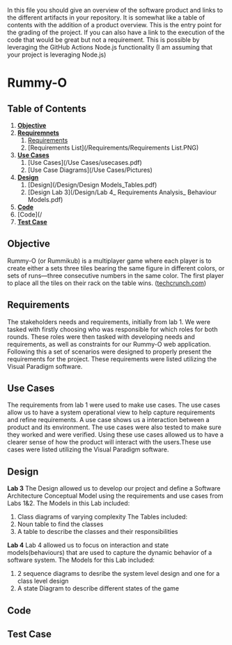 In this file you should give an overview of the software product and links to the different artifacts in your repository.
It is somewhat like a table of contents with the addition of a product overview.
This is the entry point for the grading of the project. 
If you can also have a link to the execution of the code that would be great but not a requirement.
This is possible by leveraging the GitHub Actions Node.js functionality (I am assuming that your project is leveraging Node.js)

  
# Rummy-O


## Table of Contents
1. [**Objective**](#objective)
2. [**Requiremnets**](#requirements)
    1. [Requirements](/Requirements/README.md)
    2. [Requirements List](/Requirements/Requirements List.PNG)
3. [**Use Cases**](#use-cases)
    1. [Use Cases](/Use Cases/usecases.pdf)
    2. [Use Case Diagrams](/Use Cases/Pictures)
4. [**Design**](#design)
    1. [Design](/Design/Design Models_Tables.pdf)
    2. [Design Lab 3](/Design/Lab 4_ Requirements Analysis_ Behaviour Models.pdf)
5. [**Code**](#code)
  1. [Code](/
6. [**Test Case**](#test-case)



## Objective
Rummy-O (or Rummikub) is a multiplayer game where each player is to create either a sets three tiles bearing the same figure in different colors, or sets of runs—three consecutive numbers in the same color. The first player to place all the tiles on their rack on the table wins. (<a href="techcrunch.com">techcrunch.com</a>)


## Requirements
The stakeholders needs and requirements, initially from lab 1. We were tasked with firstly choosing who was responsible for which roles for both rounds. These roles were then tasked with developing needs and requirements, as well as constraints for our Rummy-O web application. Following this a set of scenarios were designed to properly present the requirements for the project. These requirements were listed utilizing the Visual Paradigm software.

## Use Cases
The requirements from lab 1 were used to make use cases. The use cases allow us to have a system operational view to help capture requirements and refine requirements. A use case shows us a interaction between a product and its environment. The use cases were also tested to make sure they worked and were verified. Using these use cases allowed us to have a clearer sense of how the product will interact with the users.These use cases were listed utilizing the Visual Paradigm software.


## Design
**Lab 3**
The Design allowed us to develop our project and define a Software Architecture Conceptual Model using the requirements and use cases from Labs 1&2. The Models in this Lab included:

1. Class diagrams of varying complexity The Tables included:
2. Noun table to find the classes
3. A table to describe the classes and their responsibilities

**Lab 4**
Lab 4 allowed us to focus on interaction and state models(behaviours) that are used to capture the dynamic behavior of a software system. The Models for this Lab included:

1. 2 sequence diagrams to desribe the system level design and one for a class level design
2. A state Diagram to describe different states of the game


## Code


## Test Case
